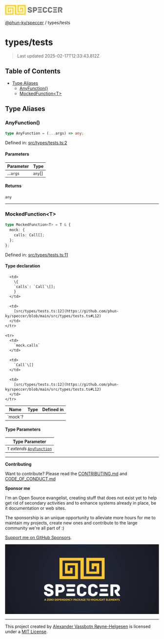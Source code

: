 <div>
  <img alt="SPECCER logo" src="https://raw.githubusercontent.com/phun-ky/speccer/main/public/logo-speccer-horizontal-colored-package.svg?raw=true" style="max-height:32px;" />
</div>

[@phun-ky/speccer](../README.md) / types/tests

# types/tests

> Last updated 2025-02-17T12:33:43.812Z

## Table of Contents

- [Type Aliases](#type-aliases)
  - [AnyFunction()](#anyfunction)
  - [MockedFunction\<T>](#mockedfunctiont)

## Type Aliases

### AnyFunction()

```ts
type AnyFunction = (...args) => any;
```

Defined in: [src/types/tests.ts:2](https://github.com/phun-ky/speccer/blob/main/src/types/tests.ts#L2)

#### Parameters

| Parameter | Type     |
| --------- | -------- |
| ...`args` | `any`\[] |

#### Returns

`any`

---

### MockedFunction\<T>

```ts
type MockedFunction<T> = T & {
  mock: {
    calls: Call[];
  };
};
```

Defined in: [src/types/tests.ts:11](https://github.com/phun-ky/speccer/blob/main/src/types/tests.ts#L11)

#### Type declaration

<table>
  <thead>
    <tr>
      <th>Name</th>
      <th>Type</th>
      <th>Defined in</th>
    </tr>
  </thead>

  <tbody>
    <tr>
      <td>
        `mock`?
      </td>

      <td>
        \{
        `calls`: `Call`\[];
        }
      </td>

      <td>
        [src/types/tests.ts:12](https://github.com/phun-ky/speccer/blob/main/src/types/tests.ts#L12)
      </td>
    </tr>

    <tr>
      <td>
        `mock.calls`
      </td>

      <td>
        `Call`\[]
      </td>

      <td>
        [src/types/tests.ts:12](https://github.com/phun-ky/speccer/blob/main/src/types/tests.ts#L12)
      </td>
    </tr>

  </tbody>
</table>

#### Type Parameters

| Type Parameter                                      |
| --------------------------------------------------- |
| `T` _extends_ [`AnyFunction`](tests.md#anyfunction) |

---

**Contributing**

Want to contribute? Please read the [CONTRIBUTING.md](https://github.com/phun-ky/speccer/blob/main/CONTRIBUTING.md) and [CODE_OF_CONDUCT.md](https://github.com/phun-ky/speccer/blob/main/CODE_OF_CONDUCT.md)

**Sponsor me**

I'm an Open Source evangelist, creating stuff that does not exist yet to help get rid of secondary activities and to enhance systems already in place, be it documentation or web sites.

The sponsorship is an unique opportunity to alleviate more hours for me to maintain my projects, create new ones and contribute to the large community we're all part of :)

[Support me on GitHub Sponsors](https://github.com/sponsors/phun-ky).

![Speccer banner, with logo and slogan: A zero dependency package to annotate or highlight elements](https://github.com/phun-ky/speccer/blob/main/public/speccer-banner.png?raw=true)

---

This project created by [Alexander Vassbotn Røyne-Helgesen](http://phun-ky.net) is licensed under a [MIT License](https://choosealicense.com/licenses/mit/).
